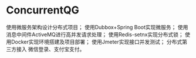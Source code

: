 # ConcurrentQG
使用微服务架构设计分布式项目；
使用Dubbox+Spring Boot实现微服务；
使用消息中间件ActiveMQ进行高并发请求处理；
使用Redis-setnx实现分布式锁；
使用Docker实现环境搭建及项目部署；
使用Jmeter实现接口并发测试；
分布式第三方接入 微信登录、支付宝支付。
